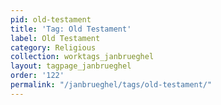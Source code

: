 ```yaml
---
pid: old-testament
title: 'Tag: Old Testament'
label: Old Testament
category: Religious
collection: worktags_janbrueghel
layout: tagpage_janbrueghel
order: '122'
permalink: "/janbrueghel/tags/old-testament/"
---
```

